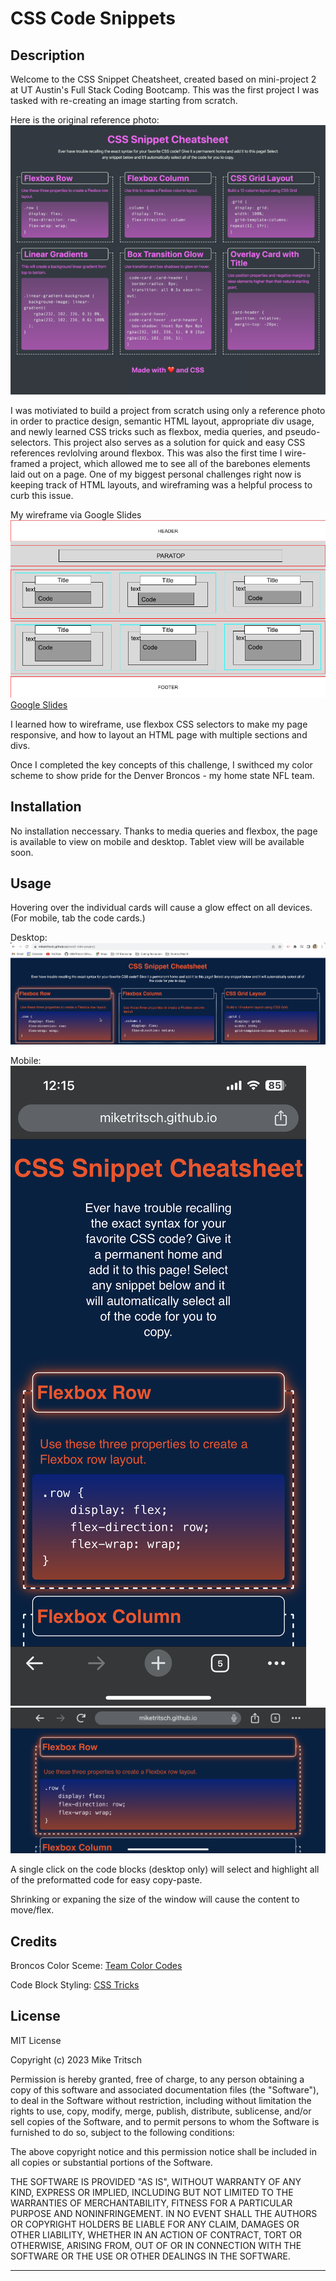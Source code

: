 # CSS Code Snippets

## Description

Welcome to the CSS Snippet Cheatsheet, created based on mini-project 2 at UT Austin's Full Stack Coding Bootcamp. This was the first project I was tasked with re-creating an image starting from scratch. 

Here is the original reference photo:
![alt text](./assets/images/reference.png)

I was motiviated to build a project from scratch using only a reference photo in order to practice design, semantic HTML layout, appropriate div usage, and newly learned CSS tricks such as flexbox, media queries, and pseudo-selectors. This project also serves as a solution for quick and easy CSS references revlolving around flexbox. This was also the first time I wire-framed a project, which allowed me to see all of the barebones elements laid out on a page. One of my biggest personal challenges right now is keeping track of HTML layouts, and wireframing was a helpful process to curb this issue.

My wireframe via Google Slides
![alt text](./assets/images/UTA%20Bootcamp%20-%20Mini-Project%202%20Wireframe.png)
[Google Slides](https://docs.google.com/presentation/d/1vBLhs4m6VDSgB0sZ3bUabkF0c0orpINhgJYauOrMdv0/edit#slide=id.p)

I learned how to wireframe, use flexbox CSS selectors to make my page responsive, and how to layout an HTML page with multiple sections and divs. 

Once I completed the key concepts of this challenge, I swithced my color scheme to show pride for the Denver Broncos - my home state NFL team.

## Installation

No installation neccessary.
Thanks to media queries and flexbox, the page is available to view on mobile and desktop. Tablet view will be available soon.

## Usage

Hovering over the individual cards will cause a glow effect on all devices. (For mobile, tab the code cards.)

Desktop:
![alt text](./assets/images/Desktop-glow.png)

Mobile:
![alt text](./assets/images/mobile-use.PNG)
![alt text](./assets/images/mobile-use-landscape.PNG) 

A single click on the code blocks (desktop only) will select and highlight all of the preformatted code for easy copy-paste.

Shrinking or expaning the size of the window will cause the content to move/flex.

## Credits

Broncos Color Sceme: [Team Color Codes](https://teamcolorcodes.com/denver-broncos-color-codes/)

Code Block Styling: [CSS Tricks](https://css-tricks.com/considerations-styling-pre-tag/)

## License

MIT License

Copyright (c) 2023 Mike Tritsch

Permission is hereby granted, free of charge, to any person obtaining a copy
of this software and associated documentation files (the "Software"), to deal
in the Software without restriction, including without limitation the rights
to use, copy, modify, merge, publish, distribute, sublicense, and/or sell
copies of the Software, and to permit persons to whom the Software is
furnished to do so, subject to the following conditions:

The above copyright notice and this permission notice shall be included in all
copies or substantial portions of the Software.

THE SOFTWARE IS PROVIDED "AS IS", WITHOUT WARRANTY OF ANY KIND, EXPRESS OR
IMPLIED, INCLUDING BUT NOT LIMITED TO THE WARRANTIES OF MERCHANTABILITY,
FITNESS FOR A PARTICULAR PURPOSE AND NONINFRINGEMENT. IN NO EVENT SHALL THE
AUTHORS OR COPYRIGHT HOLDERS BE LIABLE FOR ANY CLAIM, DAMAGES OR OTHER
LIABILITY, WHETHER IN AN ACTION OF CONTRACT, TORT OR OTHERWISE, ARISING FROM,
OUT OF OR IN CONNECTION WITH THE SOFTWARE OR THE USE OR OTHER DEALINGS IN THE
SOFTWARE.

---
